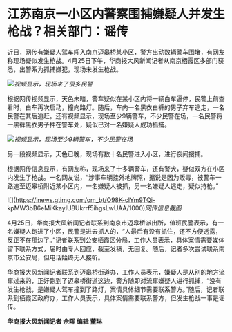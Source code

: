 # 江苏南京一小区内警察围捕嫌疑人并发生枪战？相关部门：谣传

近日，网传有嫌疑人驾车闯入南京迈皋桥某小区，警方出动数辆警车围堵，有网友称现场疑似发生枪战。4月25日下午，华商报大风新闻记者从南京栖霞区多部门获悉，出警系为抓捕嫌犯，现场未发生枪战。

![](https://inews.gtimg.com/om_bt/OgMlfeOBjnycZIcnBtdnyDOMUHgzxEfz9JZ1m6zILQk0sAA/1000)_视频显示，现场来了很多民警_

根据网传视频显示，天色未暗，警车疑似在某小区内将一辆白车逼停，民警上前查看时，白车再次启动，撞向路灯。随后，车内一名黑衣白裤的男子弃车逃走，一名民警在其后追赶。还有视频显示，现场至少9辆警车，不少民警在场，一名民警将一黑裤黑衣男子押在警车处，疑似已对一名嫌疑人成功抓捕。

![](https://inews.gtimg.com/om_bt/OyQYIJ0oNvANYHD1107TP9BxST73ggAbMPSPia96BX4GIAA/1000)_视频显示，现场至少9辆警车，不少民警在场_

另一段视频显示，天色已晚，现场有数十名民警进入小区，进行夜间搜捕。

根据网传信息显示，有网友称，现场来了十多辆警车，还有警犬，疑似双方在小区内发生了枪战。一名网友说，“涉事车辆挂外地牌照，据说是因为贩毒，被警车一路追至迈皋桥附近某小区内，一名嫌疑人被抓，另一名嫌疑人逃走，疑似持枪。”

![](https://inews.gtimg.com/om_bt/O98K-clYm9TQi-
kpMW3bB6eMiKkayIU8Ukrrf5ihgsLwUAA/1000)_网传信息截图_

4月25日，华商报大风新闻记者联系到南京市迈皋桥派出所，值班民警表示，有一名嫌疑人跑进了小区，民警是进去抓人的，“人最后有没有抓住，还不方便透露，反正不在那边了。”记者联系到公安栖霞区分局，工作人员表示，具体案情需要媒体留下联系方式，届时由专人回应，截至发稿，无回复。随后，记者多次尝试联系南京市公安局，但电话始终无人接听。

华商报大风新闻记者联系到迈皋桥街道办，工作人员表示，嫌疑人是从别的地方流窜过来的，正好跑到了迈皋桥街道这边，警方随即对流窜嫌疑人进行抓捕，“没有发生枪战，是嫌疑人驾车撞到了路灯，案情具体细节需要联系警方。”随后，记者联系到栖霞区政府办，工作人员表示，具体案情需要联系警方，但发生枪战一事是谣传。

**华商报大风新闻记者 佘晖 编辑 董琳**

